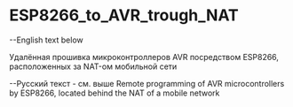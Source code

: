 # ESP8266_to_AVR_trough_NAT
--English text below

Удалённая прошивка микроконтроллеров AVR посредством ESP8266, расположенных за NAT-ом мобильной сети


--Русский текст - см. выше
Remote programming of AVR microcontrollers by ESP8266, located behind the NAT of a mobile network
